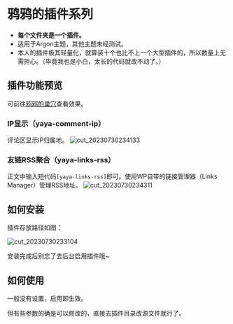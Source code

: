 # 鸦鸦的插件系列
- **每个文件夹是一个插件。**
- 适用于Argon主题，其他主题未经测试。
- 本人的插件极其轻量化，就算装十个也比不上一个大型插件的，所以数量上无需担心。（毕竟我也是小白，太长的代码就改不动了。）
## 插件功能预览
可前往[鸦鸦的巢穴](https://crowya.com/)查看效果。
### IP显示（yaya-comment-ip）
评论区显示IP归属地。
![cut_20230730234133](https://github.com/crowya/yaya-plugins-for-argon/assets/61354956/e1018930-8275-4be0-963e-22509b0e1bab)

### 友链RSS聚合（yaya-links-rss）
正文中输入短代码`[yaya-links-rss]`即可。使用WP自带的链接管理器（Links Manager）管理RSS地址。
![cut_20230730234311](https://github.com/crowya/yaya-plugins-for-argon/assets/61354956/c52c9d8d-703d-4efe-8c08-fc0d5dc0038e)

## 如何安装
插件存放路径如图：

![cut_20230730233104](https://github.com/crowya/yaya-plugins-for-argon/assets/61354956/7f1e949a-b2e8-49f0-b567-92fdd4917b7b)

安装完成后别忘了去后台启用插件哦~
## 如何使用
一般没有设置，启用即生效。

但有些参数的确是可以修改的，直接去插件目录改源文件就行了。
